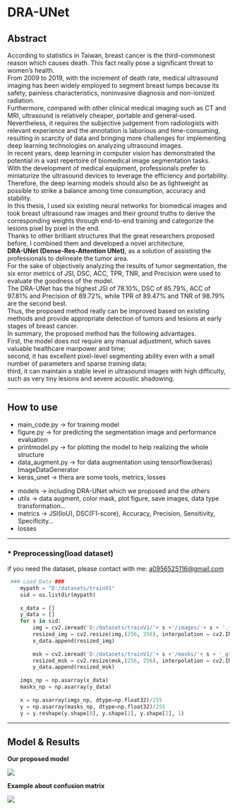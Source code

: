 # DRA-UNet

## Abstract
According to statistics in Taiwan, breast cancer is the third-commonest reason which causes death. This fact really pose a significant threat to women’s health.   
From 2009 to 2019, with the increment of death rate, medical ultrasound imaging has been widely employed to segment breast lumps because its safety, painless characteristics, noninvasive diagnosis and non-ionized radiation.   
Furthermore, compared with other clinical medical imaging such as CT and MRI, ultrasound is relatively cheaper, portable and general-used.   
Nevertheless, it requires the subjective judgement from radiologists with relevant experience and the annotation is laborious and time-consuming, resulting in scarcity of data and bringing more challenges for implementing deep learning technologies on analyzing ultrasound images.  
In recent years, deep learning in computer vision has demonstrated the potential in a vast repertoire of biomedical image segmentation tasks.   
With the development of medical equipment, professionals prefer to miniaturize the ultrasound devices to leverage the efficiency and portability.   
Therefore, the deep learning models should also be as lightweight as possible to strike a balance among time consumption, accuracy and stability.   
In this thesis, I used six existing neural networks for biomedical images and took breast ultrasound raw images and their ground truths to derive the corresponding weights through end-to-end training and categorize the lesions pixel by pixel in the end.  
Thanks to other brilliant structures that the great researchers proposed before, I combined them and developed a novel architecture,   
**DRA-UNet (Dense-Res-Attention UNet)**, as a solution of assisting the professionals to delineate the tumor area.   
For the sake of objectively analyzing the results of tumor segmentation, the six error metrics of JSI, DSC, ACC, TPR, TNR, and Precision were used to evaluate the goodness of the model.   
The DRA-UNet has the highest JSI of 78.10%, DSC of 85.79%, ACC of 97.81% and Precision of 89.72%, while TPR of 89.47% and TNR of 98.79% are the second best.   
Thus, the proposed method really can be improved based on existing methods and provide appropriate detection of tumors and lesions at early stages of breast cancer.  
In summary, the proposed method has the following advantages.   
First, the model does not require any manual adjustment, which saves valuable healthcare manpower and time;   
second, it has excellent pixel-level segmenting ability even with a small number of parameters and sparse training data;   
third, it can maintain a stable level in ultrasound images with high difficulty, such as very tiny lesions and severe acoustic shadowing.   

---

## How to use
* main_code.py -> for training model
* figure.py -> for predicting the segmentation image and performance evaluation
* printmodel.py -> for plotting the model to help realizing the whole structure
* data_augment.py -> for data augmentation using tensorflow(keras) ImageDataGenerator
* keras_unet -> thera are some tools, metrics, losses
 - models -> including DRA-UNet which we proposed and the others
 - utils -> data augment, color mask, plot figure, save images, data type transformation...
 - metrics -> JSI(IoU), DSC(F1-score), Accuracy, Precision, Sensitivity, Specificity...
 - losses


---

### * Preprocessing(load dataset) 
if you need the dataset, please contact with me: a0956525116@gmail.com
```py
 ### Load Data ###
    mypath = "D:/datasets/trainV1"
    sid = os.listdir(mypath)
    
    x_data = []
    y_data = []
    for s in sid:
        img = cv2.imread('D:/datasets/trainV1/'+ s +'/images/'+ s + '.jpg', cv2.IMREAD_COLOR)
        resized_img = cv2.resize(img,(256, 256), interpolation = cv2.INTER_CUBIC)
        x_data.append(resized_img)
    
        msk = cv2.imread('D:/datasets/trainV1/'+ s +'/masks/'+ s + '_gt.jpg', cv2.IMREAD_GRAYSCALE)
        resized_msk = cv2.resize(msk,(256, 256), interpolation = cv2.INTER_CUBIC)
        y_data.append(resized_msk)
        
    imgs_np = np.asarray(x_data)
    masks_np = np.asarray(y_data)
    
    x = np.asarray(imgs_np, dtype=np.float32)/255
    y = np.asarray(masks_np, dtype=np.float32)/255 
    y = y.reshape(y.shape[0], y.shape[1], y.shape[2], 1)
```

---

## Model & Results
**Our proposed model**

![](https://i.imgur.com/QUd0F8T.png)

**Example about confusion matrix**

![](https://i.imgur.com/sAlZu98.png)
